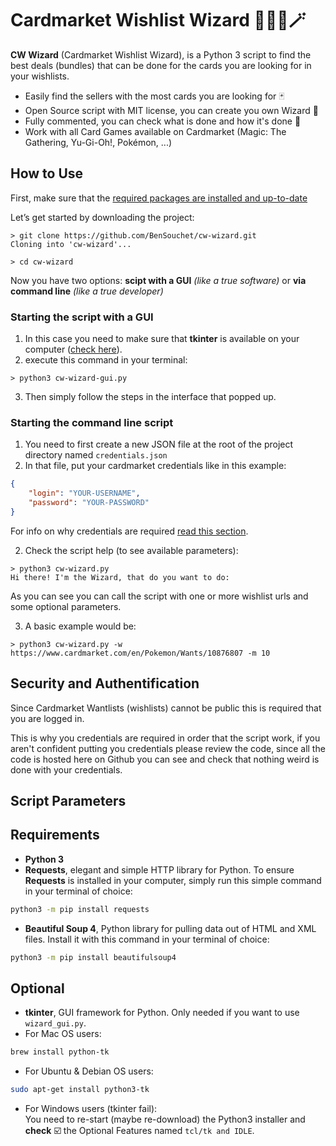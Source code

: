 # Cardmarket Wishlist Wizard 🧙🏼‍♂️🪄

**CW Wizard** (Cardmarket Wishlist Wizard), is a Python 3 script to find the best deals (bundles) that can be done for the cards you are looking for in your wishlists.

- Easily find the sellers with the most cards you are looking for 🃏
- Open Source script with MIT license, you can create you own Wizard 💫
- Fully commented, you can check what is done and how it's done 🧐
- Work with all Card Games available on Cardmarket (Magic: The Gathering, Yu-Gi-Oh!, Pokémon, ...)

## How to Use
First, make sure that the [required packages are installed and up-to-date]()

Let’s get started by downloading the project:
```shell
> git clone https://github.com/BenSouchet/cw-wizard.git
Cloning into 'cw-wizard'...

> cd cw-wizard
```

Now you have two options: **scipt with a GUI** *(like a true software)* or **via command line** *(like a true developer)*

### Starting the script with a GUI
1. In this case you need to make sure that **tkinter** is available on your computer ([check here]()).
2. execute this command in your terminal:
```shell
> python3 cw-wizard-gui.py
```
3. Then simply follow the steps in the interface that popped up.

### Starting the command line script
1. You need to first create a new JSON file at the root of the project directory named `credentials.json`
2. In that file, put your cardmarket credentials like in this example:
```json
{
    "login": "YOUR-USERNAME",
    "password": "YOUR-PASSWORD"
}
```
For info on why credentials are required [read this section]().

2. Check the script help (to see available parameters):
```shell
> python3 cw-wizard.py 
Hi there! I'm the Wizard, that do you want to do:
```

As you can see you can call the script with one or more wishlist urls and some optional parameters.

3. A basic example would be:
```shell
> python3 cw-wizard.py -w https://www.cardmarket.com/en/Pokemon/Wants/10876807 -m 10
```

## Security and Authentification
Since Cardmarket Wantlists (wishlists) cannot be public this is required that you are logged in.

This is why you credentials are required in order that the script work, if you aren't confident putting you credentials please review the code, since all the code is hosted here on Github you can see and check that nothing weird is done with your credentials.

## Script Parameters


## Requirements
- **Python 3**
- **Requests**, elegant and simple HTTP library for Python.
To ensure **Requests** is installed in your computer, simply run this simple command in your terminal of choice:
```bash
python3 -m pip install requests
```
- **Beautiful Soup 4**, Python library for pulling data out of HTML and XML files.
Install it with this command in your terminal of choice:
```bash
python3 -m pip install beautifulsoup4
```

## Optional
- **tkinter**, GUI framework for Python. Only needed if you want to use `wizard_gui.py`.
 - For Mac OS users:
```bash
brew install python-tk
```
 - For Ubuntu & Debian OS users:
```bash
sudo apt-get install python3-tk
```
 - For Windows users (tkinter fail):  
You need to re-start (maybe re-download) the Python3 installer and **check** ☑️ the Optional Features named `tcl/tk and IDLE`.


